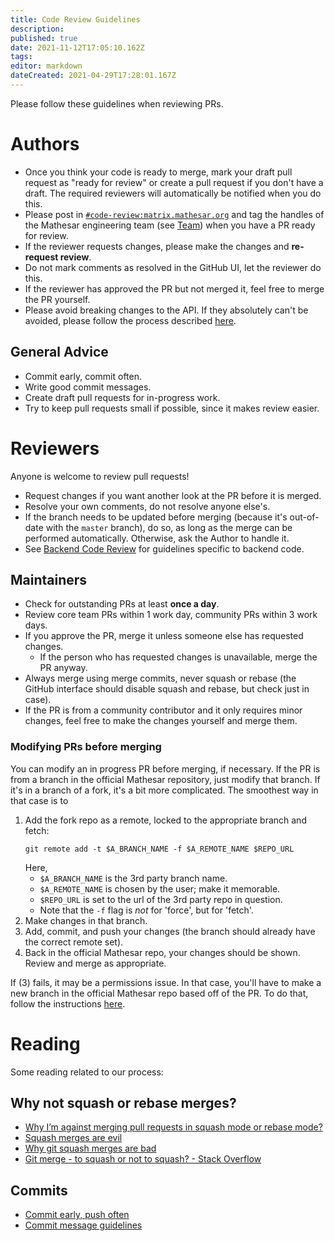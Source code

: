 ```yaml
---
title: Code Review Guidelines
description: 
published: true
date: 2021-11-12T17:05:10.162Z
tags: 
editor: markdown
dateCreated: 2021-04-29T17:28:01.167Z
---
```




Please follow these guidelines when reviewing PRs.

# Authors
- Once you think your code is ready to merge, mark your draft pull request as "ready for review" or create a pull request if you don't have a draft. The required reviewers will automatically be notified when you do this.
- Please post in [`#code-review:matrix.mathesar.org`](https://matrix.to/#/#code-review:matrix.mathesar.org) and tag the handles of the Mathesar engineering team (see [Team](/team)) when you have a PR ready for review.
- If the reviewer requests changes, please make the changes and **re-request review**.
- Do not mark comments as resolved in the GitHub UI, let the reviewer do this.
- If the reviewer has approved the PR but not merged it, feel free to merge the PR yourself.
- Please avoid breaking changes to the API.  If they absolutely can't be avoided, please follow the process described [here](/team/guide/workflow#in-case-of-breaking-api-changes).

## General Advice
- Commit early, commit often.
- Write good commit messages.
- Create draft pull requests for in-progress work.
- Try to keep pull requests small if possible, since it makes review easier.

# Reviewers
Anyone is welcome to review pull requests!

- Request changes if you want another look at the PR before it is merged.
- Resolve your own comments, do not resolve anyone else's.
- If the branch needs to be updated before merging (because it's out-of-date with the `master` branch), do so, as long as the merge can be performed automatically.  Otherwise, ask the Author to handle it.
- See [Backend Code Review](/engineering/code-review/backend) for guidelines specific to backend code.

## Maintainers
- Check for outstanding PRs at least **once a day**.
- Review core team PRs within 1 work day, community PRs within 3 work days.
- If you approve the PR, merge it unless someone else has requested changes.
  - If the person who has requested changes is unavailable, merge the PR anyway.
- Always merge using merge commits, never squash or rebase (the GitHub interface should disable squash and rebase, but check just in case).
- If the PR is from a community contributor and it only requires minor changes, feel free to make the changes yourself and merge them.

### Modifying PRs before merging
You can modify an in progress PR before merging, if necessary.  If the PR is from a branch in the official Mathesar repository, just modify that branch.  If it's in a branch of a fork, it's a bit more complicated.  The smoothest way in that case is to
1. Add the fork repo as a remote, locked to the appropriate branch and fetch:
   ```shell
   git remote add -t $A_BRANCH_NAME -f $A_REMOTE_NAME $REPO_URL
   ```
   Here,
   - `$A_BRANCH_NAME` is the 3rd party branch name.
   - `$A_REMOTE_NAME` is chosen by the user; make it memorable.
   - `$REPO_URL` is set to the url of the 3rd party repo in question.
   - Note that the `-f` flag is *not* for 'force', but for 'fetch'.
2. Make changes in that branch.
3. Add, commit, and push your changes (the branch should already have the correct remote set).
4. Back in the official Mathesar repo, your changes should be shown.  Review and merge as appropriate.

If (3) fails, it may be a permissions issue.  In that case, you'll have to make a new branch in the official Mathesar repo based off of the PR.  To do that, follow the instructions [here](https://docs.github.com/en/pull-requests/collaborating-with-pull-requests/reviewing-changes-in-pull-requests/checking-out-pull-requests-locally).

# Reading
Some reading related to our process:

## Why not squash or rebase merges?
- [Why I’m against merging pull requests in squash mode or rebase mode?](https://myst729.github.io/posts/2019/on-merging-pull-requests/)
- [Squash merges are evil](https://medium.com/bananatag-engineering-blog/squash-merges-are-evil-171f55139c51)
- [Why git squash merges are bad](https://felixmoessbauer.com/blog-reader/why-git-squash-merges-are-bad.html)
- [Git merge - to squash or not to squash? - Stack Overflow](https://stackoverflow.com/questions/26999930/git-merge-to-squash-or-not-to-squash)

## Commits
- [Commit early, push often](https://www.worklytics.co/commit-early-push-often/)
- [Commit message guidelines](https://gist.github.com/robertpainsi/b632364184e70900af4ab688decf6f53)